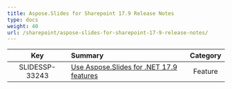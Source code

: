 ```yaml
---
title: Aspose.Slides for Sharepoint 17.9 Release Notes
type: docs
weight: 40
url: /sharepoint/aspose-slides-for-sharepoint-17-9-release-notes/
---
```


|**Key** |**Summary** |**Category** |
| :-: | :- | :-: |
|SLIDESSP-33243|[Use Aspose.Slides for .NET 17.9 features](/slides/net/aspose-slides-for-net-17-9-release-notes/)|Feature|

